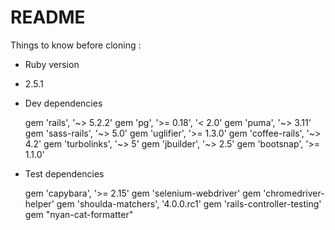 # README

Things to know before cloning :

* Ruby version

- 2.5.1

* Dev dependencies

  gem 'rails', '~> 5.2.2'
  gem 'pg', '>= 0.18', '< 2.0'
  gem 'puma', '~> 3.11'
  gem 'sass-rails', '~> 5.0'
  gem 'uglifier', '>= 1.3.0'
  gem 'coffee-rails', '~> 4.2'
  gem 'turbolinks', '~> 5'
  gem 'jbuilder', '~> 2.5'
  gem 'bootsnap', '>= 1.1.0'

* Test dependencies

  gem 'capybara', '>= 2.15'
  gem 'selenium-webdriver'
  gem 'chromedriver-helper'
  gem 'shoulda-matchers', '4.0.0.rc1'
  gem 'rails-controller-testing'
  gem "nyan-cat-formatter"
